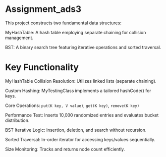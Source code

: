 ﻿# Assignment_ads3
This project constructs two fundamental data structures:

MyHashTable: A hash table employing separate chaining for collision management.

BST: A binary search tree featuring iterative operations and sorted traversal.

# Key Functionality
MyHashTable
Collision Resolution: Utilizes linked lists (separate chaining).

Custom Hashing: MyTestingClass implements a tailored hashCode() for keys.

Core Operations: `put(K key, V value)`, `get(K key)`, `remove(K key)`

Performance Test: Inserts 10,000 randomized entries and evaluates bucket distribution.

BST
Iterative Logic: Insertion, deletion, and search without recursion.

Sorted Traversal: In-order iterator for accessing keys/values sequentially.

Size Monitoring: Tracks and returns node count efficiently.

